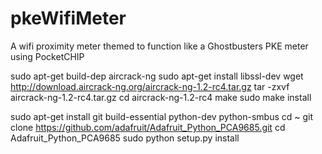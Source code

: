 # pkeWifiMeter
A wifi proximity meter themed to function like a Ghostbusters PKE meter using PocketCHIP


sudo apt-get build-dep aircrack-ng
sudo apt-get install libssl-dev
wget http://download.aircrack-ng.org/aircrack-ng-1.2-rc4.tar.gz
tar -zxvf aircrack-ng-1.2-rc4.tar.gz
cd aircrack-ng-1.2-rc4
make
sudo make install

sudo apt-get install git build-essential python-dev python-smbus
cd ~
git clone https://github.com/adafruit/Adafruit_Python_PCA9685.git
cd Adafruit_Python_PCA9685
sudo python setup.py install
